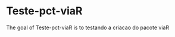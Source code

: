 
# Teste-pct-viaR

<!-- badges: start -->
<!-- badges: end -->

The goal of Teste-pct-viaR is to testando a criacao do pacote viaR


